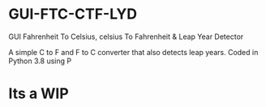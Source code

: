 # GUI-FTC-CTF-LYD
GUI Fahrenheit To Celsius, celsius To Fahrenheit &amp; Leap Year Detector

A simple C to F and F to C converter that also detects leap years. Coded in Python 3.8 using P

# Its a WIP
